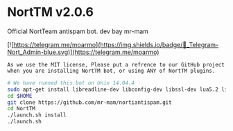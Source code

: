 # NortTM v2.0.6
Official NortTeam antispam bot. 
dev bay mr-mam

[![https://telegram.me/moarmo](https://img.shields.io/badge/💬_Telegram-Nort_Admin-blue.svg)](https://telegram.me/moarmo)

`As we use the MIT license, Please put a refrence to our GitHub project when you are installing NortTM bot, or using ANY of NortTM plugins.`
```bash
# We have runned this bot on Unix 14.04.4
sudo apt-get install libreadline-dev libconfig-dev libssl-dev lua5.2 liblua5.2-dev libevent-dev make unzip git redis-server g++ libjansson-dev libpython-dev expat libexpat1-dev
cd $HOME
git clone https://github.com/mr-mam/nortiantispam.git
cd NortTM
./launch.sh install
./launch.sh
```
